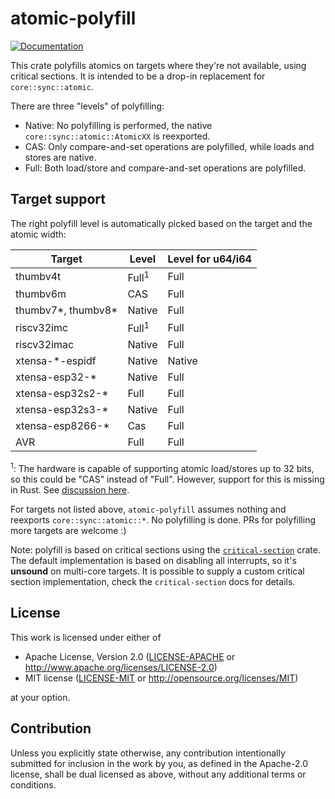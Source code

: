 # atomic-polyfill

[![Documentation](https://docs.rs/atomic-polyfill/badge.svg)](https://docs.rs/atomic-polyfill)

This crate polyfills atomics on targets where they're not available, using critical sections. It is intended to be a drop-in replacement for `core::sync::atomic`.

There are three "levels" of polyfilling:
- Native: No polyfilling is performed, the native `core::sync::atomic::AtomicXX` is reexported.
- CAS: Only compare-and-set operations are polyfilled, while loads and stores are native.
- Full: Both load/store and compare-and-set operations are polyfilled.

## Target support

The right polyfill level is automatically picked based on the target and the atomic width:

| Target             | Level            | Level for u64/i64 |
|--------------------|------------------|-------------------|
| thumbv4t           | Full<sup>1</sup> | Full              |
| thumbv6m           | CAS              | Full              |
| thumbv7*, thumbv8* | Native           | Full              |
| riscv32imc         | Full<sup>1</sup> | Full              |
| riscv32imac        | Native           | Full              |
| xtensa-*-espidf    | Native           | Native            |
| xtensa-esp32-*     | Native           | Full              |
| xtensa-esp32s2-*   | Full             | Full              |
| xtensa-esp32s3-*   | Native           | Full              |
| xtensa-esp8266-*   | Cas              | Full              |
| AVR                | Full             | Full              |

<sup>1</sup>: The hardware is capable of supporting atomic load/stores up to 32 bits, so this could be "CAS" instead of "Full". However,
support for this is missing in Rust. See [discussion here](https://github.com/rust-lang/rust/pull/81752).

For targets not listed above, `atomic-polyfill` assumes nothing and reexports `core::sync::atomic::*`. No polyfilling is done. PRs for polyfilling more targets are welcome :)

Note: polyfill is based on critical sections using the [`critical-section`](https://crates.io/crates/critical-section) crate. The default implementation is based on disabling all interrupts, so it's **unsound** on multi-core targets. It is possible to supply a custom 
critical section implementation, check the `critical-section` docs for details.

## License

This work is licensed under either of

- Apache License, Version 2.0 ([LICENSE-APACHE](LICENSE-APACHE) or
  http://www.apache.org/licenses/LICENSE-2.0)
- MIT license ([LICENSE-MIT](LICENSE-MIT) or http://opensource.org/licenses/MIT)

at your option.

## Contribution

Unless you explicitly state otherwise, any contribution intentionally submitted
for inclusion in the work by you, as defined in the Apache-2.0 license, shall be
dual licensed as above, without any additional terms or conditions.
